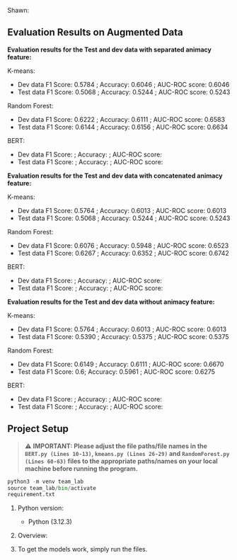 Shawn:


## Evaluation Results on Augmented Data

**Evaluation results for the Test and dev data with separated animacy feature:**

K-means:

- Dev data F1 Score: 0.5784 ; Accuracy: 0.6046 ; AUC-ROC score: 0.6046
- Test data F1 Score: 0.5068 ; Accuracy: 0.5244 ; AUC-ROC score: 0.5243
  
Random Forest: 

- Dev data F1 Score: 0.6222 ; Accuracy: 0.6111 ; AUC-ROC score: 0.6583
- Test data F1 Score: 0.6144 ; Accuracy: 0.6156 ; AUC-ROC score: 0.6634
  
BERT:

- Dev data F1 Score: ; Accuracy: ; AUC-ROC score:
- Test data F1 Score: ; Accuracy: ; AUC-ROC score:

**Evaluation results for the Test and dev data with concatenated animacy feature:**

K-means:

- Dev data F1 Score: 0.5764 ; Accuracy: 0.6013 ; AUC-ROC score: 0.6013
- Test data F1 Score: 0.5068 ; Accuracy: 0.5244 ; AUC-ROC score: 0.5243
  
Random Forest: 

- Dev data F1 Score: 0.6076 ; Accuracy: 0.5948 ; AUC-ROC score: 0.6523
- Test data F1 Score: 0.6267 ; Accuracy: 0.6352 ; AUC-ROC score: 0.6742
  
BERT:

- Dev data F1 Score: ; Accuracy: ; AUC-ROC score:
- Test data F1 Score: ; Accuracy: ; AUC-ROC score:

**Evaluation results for the Test and dev data without animacy feature:**

K-means:

- Dev data F1 Score: 0.5764 ; Accuracy: 0.6013 ; AUC-ROC score: 0.6013
- Test data F1 Score: 0.5390 ; Accuracy: 0.5375 ; AUC-ROC score: 0.5375
  
Random Forest: 

- Dev data F1 Score: 0.6149 ; Accuracy: 0.6111 ; AUC-ROC score: 0.6670
- Test data F1 Score: 0.6; Accuracy: 0.5961 ; AUC-ROC score: 0.6275
  
BERT:

- Dev data F1 Score: ; Accuracy: ; AUC-ROC score:
- Test data F1 Score: ; Accuracy: ; AUC-ROC score:

  
## Project Setup

> :warning: **IMPORTANT: Please adjust the file paths/file names in the `BERT.py (Lines 10-13)`, `kmeans.py (Lines 26-29)` and `RandomForest.py (Lines 60-63)` files to the appropriate paths/names on your local machine before running the program.**

```python
python3 -m venv team_lab
source team_lab/bin/activate
requirement.txt
```
1. Python version:
   - Python (3.12.3)
     
2. Overview:
   
3. To get the models work, simply run the files.


